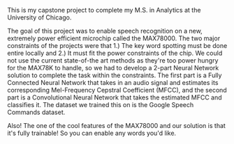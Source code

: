 This is my capstone project to complete my M.S. in Analytics at the University of Chicago.

The goal of this project was to enable speech recognition on a new, extremely power efficient microchip called the MAX78000. The two major
constraints of the projects were that 1.) The key word spotting must be done entire locally and 2.) It must fit the power constraints of the chip.
We could not use the current state-of-the art methods as they're too power hungry for the MAX78K to handle, so we had to develop a 2-part Neural Network
solution to complete the task within the constraints. The first part is a Fully Connected Neural Network that takes in an audio signal and estimates its
corresponding Mel-Frequency Cepstral Coefficient (MFCC), and the second part is a Convolutional Neural Network that takes the estimated MFCC and classifies
it. The dataset we trained this on is the Google Speech Commands dataset.

Also! The one of the cool features of the MAX78000 and our solution is that it's fully trainable! So you can enable any words you'd like. 
